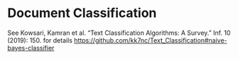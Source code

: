 # Document Classification

See Kowsari, Kamran et al. “Text Classification Algorithms: A Survey.” Inf. 10 (2019): 150. for details https://github.com/kk7nc/Text_Classification#naive-bayes-classifier
